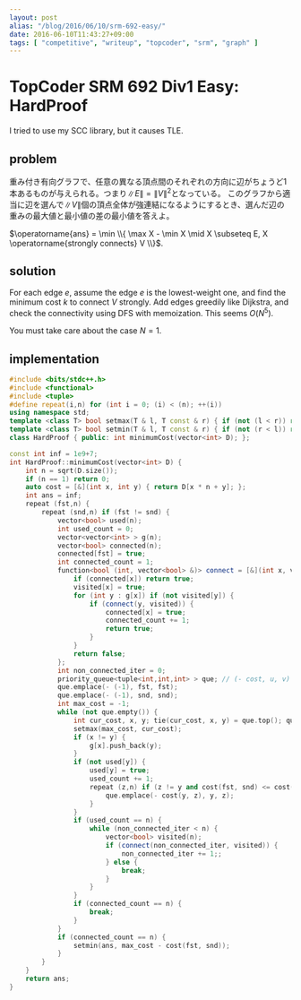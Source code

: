 ```yaml
---
layout: post
alias: "/blog/2016/06/10/srm-692-easy/"
date: 2016-06-10T11:43:27+09:00
tags: [ "competitive", "writeup", "topcoder", "srm", "graph" ]
---
```


# TopCoder SRM 692 Div1 Easy: HardProof

I tried to use my SCC library, but it causes TLE.

## problem

重み付き有向グラフで、任意の異なる頂点間のそれぞれの方向に辺がちょうど$1$本あるものが与えられる。つまり$\|E\| = {\|V\|}^2$となっている。
このグラフから適当に辺を選んで$\|V\|$個の頂点全体が強連結になるようにするとき、選んだ辺の重みの最大値と最小値の差の最小値を答えよ。

$\operatorname{ans} = \min \\{ \max X - \min X \mid X \subseteq E, X \operatorname{strongly connects} V \\}$.

## solution

For each edge $e$, assume the edge $e$ is the lowest-weight one, and find the minimum cost $k$ to connect $V$ strongly.
Add edges greedily like Dijkstra, and check the connectivity using DFS with memoization.
This seems $O(N^5)$.

You must take care about the case $N = 1$.

## implementation

``` c++
#include <bits/stdc++.h>
#include <functional>
#include <tuple>
#define repeat(i,n) for (int i = 0; (i) < (n); ++(i))
using namespace std;
template <class T> bool setmax(T & l, T const & r) { if (not (l < r)) return false; l = r; return true; }
template <class T> bool setmin(T & l, T const & r) { if (not (r < l)) return false; l = r; return true; }
class HardProof { public: int minimumCost(vector<int> D); };

const int inf = 1e9+7;
int HardProof::minimumCost(vector<int> D) {
    int n = sqrt(D.size());
    if (n == 1) return 0;
    auto cost = [&](int x, int y) { return D[x * n + y]; };
    int ans = inf;
    repeat (fst,n) {
        repeat (snd,n) if (fst != snd) {
            vector<bool> used(n);
            int used_count = 0;
            vector<vector<int> > g(n);
            vector<bool> connected(n);
            connected[fst] = true;
            int connected_count = 1;
            function<bool (int, vector<bool> &)> connect = [&](int x, vector<bool> & visited) {
                if (connected[x]) return true;
                visited[x] = true;
                for (int y : g[x]) if (not visited[y]) {
                    if (connect(y, visited)) {
                        connected[x] = true;
                        connected_count += 1;
                        return true;
                    }
                }
                return false;
            };
            int non_connected_iter = 0;
            priority_queue<tuple<int,int,int> > que; // (- cost, u, v)
            que.emplace(- (-1), fst, fst);
            que.emplace(- (-1), snd, snd);
            int max_cost = -1;
            while (not que.empty()) {
                int cur_cost, x, y; tie(cur_cost, x, y) = que.top(); que.pop(); cur_cost *= -1;
                setmax(max_cost, cur_cost);
                if (x != y) {
                    g[x].push_back(y);
                }
                if (not used[y]) {
                    used[y] = true;
                    used_count += 1;
                    repeat (z,n) if (z != y and cost(fst, snd) <= cost(y, z)) {
                        que.emplace(- cost(y, z), y, z);
                    }
                }
                if (used_count == n) {
                    while (non_connected_iter < n) {
                        vector<bool> visited(n);
                        if (connect(non_connected_iter, visited)) {
                            non_connected_iter += 1;;
                        } else {
                            break;
                        }
                    }
                }
                if (connected_count == n) {
                    break;
                }
            }
            if (connected_count == n) {
                setmin(ans, max_cost - cost(fst, snd));
            }
        }
    }
    return ans;
}
```
